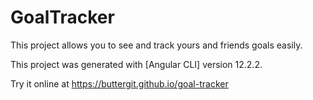 # GoalTracker
This project allows you to see and track yours and friends goals easily. 

This project was generated with [Angular CLI] version 12.2.2.

Try it online at https://buttergit.github.io/goal-tracker
